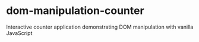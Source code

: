 # dom-manipulation-counter
Interactive counter application demonstrating DOM manipulation with vanilla JavaScript
